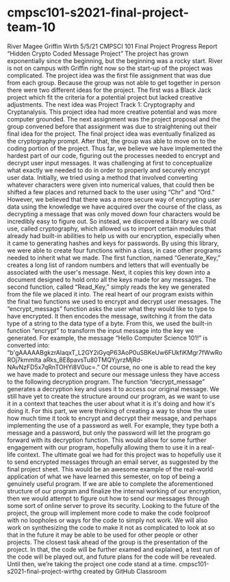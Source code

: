# cmpsc101-s2021-final-project-team-10
River Magee
Griffin Wirth
5/5/21
CMPSCI 101
Final Project Progress Report
“Hidden Crypto Coded Message Project”
The project has grown exponentially since the beginning, but the beginning was a rocky
start. River is not on campus with Griffin right now so the start-up of the project was
complicated. The project idea was the first file assignment that was due from each group.
Because the group was not able to get together in person there were two different ideas for the
project. The first was a Black Jack project which fit the criteria for a potential project but lacked
creative adjustments. The next idea was Project Track 1: Cryptography and Cryptanalysis. This
project idea had more creative potential and was more computer grounded. The next assignment
was the project proposal and the group convened before that assignment was due to straightening
out their final idea for the project. The final project idea was eventually finalized as the
cryptography prompt. After that, the group was able to move on to the coding portion of the
project.
Thus far, we believe we have implemented the hardest part of our code, figuring out the
processes needed to encrypt and decrypt user input messages. It was challenging at first to
conceptualize what exactly we needed to do in order to properly and securely encrypt user data.
Initially, we tried using a method that involved converting whatever characters were given into
numerical values, that could then be shifted a few places and returned back to the user using
“Chr” and “Ord.” However, we believed that there was a more secure way of encrypting user
data using the knowledge we have acquired over the course of the class, as decrypting a message
that was only moved down four characters would be incredibly easy to figure out. So instead, we
discovered a library we could use, called cryptography, which allowed us to import certain
modules that already had built-in abilities to help us with our encryption, especially when it came
to generating hashes and keys for passwords. By using this library, we were able to create four
functions within a class, in case other programs needed to inherit what we made.
The first function, named “Generate_Key,” creates a long list of random numbers and
letters that will eventually be associated with the user's message. Next, it copies this key down
into a document designed to hold onto all the keys made for any messages. The second function,
called “Read_Key,” simply reads the key we generated from the file we placed it into. The real
heart of our program exists within the final two functions we used to encrypt and decrypt user
messages. The “encrypt_messags” function asks the user what they would like to type to have
encrypted. It then encodes the message, switching it from the data type of a string to the data
type of a byte. From this, we used the built-in function “encrypt” to transform the input message
into the key we generated. For example, the message “Hello Computer Science 101!” is
converted into:
“b'gAAAAABgkzrAlaqxT_L2GY2iGyqP63AoP0uSBKeUw6FUkfiKMgr7fWwRoROj7kmmIta
aRks_8E8pavsTu80TMQYjyrzMjRd-NAvNzFD5x7qRnTOHYi8V0uc=.”
Of course, no one is able to read the key we have made to protect and secure our message
unless they have access to the following decryption program. The function “decrypt_message”
generates a decryption key and uses it to access our original message.
We still have yet to create the structure around our program, as we want to use it in a
context that teaches the user about what it is it's doing and how it's doing it. For this part, we
were thinking of creating a way to show the user how much time it took to encrypt and decrypt
their message, and perhaps implementing the use of a password as well. For example, they type
both a message and a password, but only the password will let the program go forward with its
decryption function. This would allow for some further engagement with our program, hopefully
allowing them to use it in a real-life context. The ultimate goal we had for this project was to
hopefully use it to send encrypted messages through an email server, as suggested by the final
project sheet. This would be an awesome example of the real-world application of what we have
learned this semester, on top of being a genuinely useful program. If we are able to complete the
aforementioned structure of our program and finalize the internal working of our encryption,
then we would attempt to figure out how to send our messages through some sort of online
server to prove its security.
Looking to the future of the project, the group will implement more code to make the
code foolproof with no loopholes or ways for the code to simply not work. We will also work on
synthesizing the code to make it not as complicated to look at so that in the future it may be able
to be used for other people or other projects. The closest task ahead of the group is the
presentation of the project. In that, the code will be further examed and explained, a test run of
the code will be played out, and future plans for the code will be revealed. Until then, we’re
taking the project one code stand at a time.
cmpsc101-s2021-final-project-wirthg created by GitHub Classroom